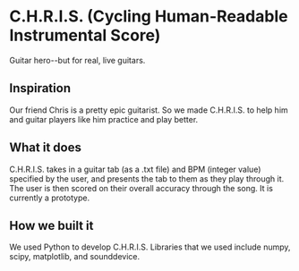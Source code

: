 # C.H.R.I.S. (Cycling Human-Readable Instrumental Score)
Guitar hero--but for real, live guitars. 

## Inspiration
Our friend Chris is a pretty epic guitarist. So we made C.H.R.I.S. to help him and guitar players like him practice and play better. 

## What it does
C.H.R.I.S. takes in a guitar tab (as a .txt file) and BPM (integer value) specified by the user, and presents the tab to them as they play through it. The user is then scored on their overall accuracy through the song. It is currently a prototype.

## How we built it
We used Python to develop C.H.R.I.S. Libraries that we used include numpy, scipy, matplotlib, and sounddevice.
